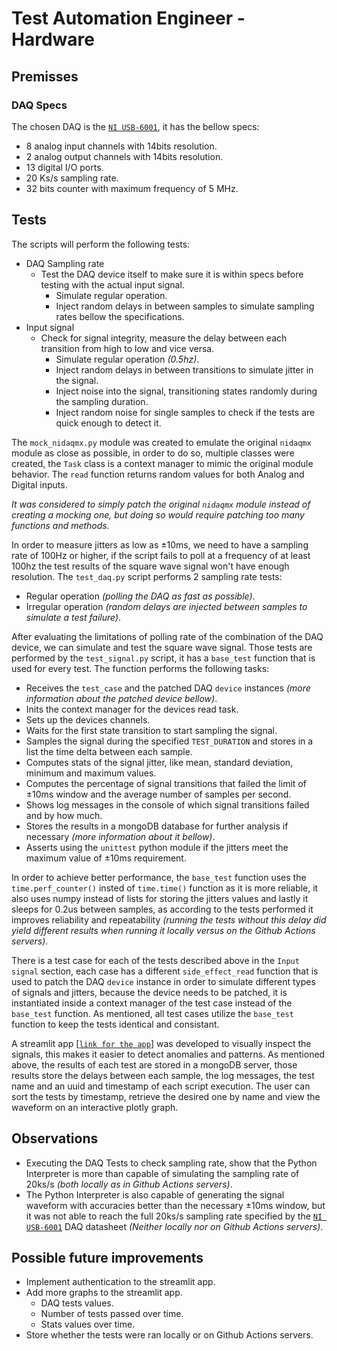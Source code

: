 # Test Automation Engineer - Hardware

## Premisses

### DAQ Specs

The chosen DAQ is the [`NI USB-6001`](https://www.ni.com/pt-br/shop/model/usb-6001.html), it has the bellow specs:
* 8 analog input channels with 14bits resolution.
* 2 analog output channels with 14bits resolution.
* 13 digital I/O ports.
* 20 Ks/s sampling rate.
* 32 bits counter with maximum frequency of 5 MHz.

## Tests

The scripts will perform the following tests:

* DAQ Sampling rate
    * Test the DAQ device itself to make sure it is within specs before testing with the actual input signal.
        * Simulate regular operation.
        * Inject random delays in between samples to simulate sampling rates bellow the specifications.
* Input signal
    * Check for signal integrity, measure the delay between each transition from high to low and vice versa.
        * Simulate regular operation *(0.5hz)*.
        * Inject random delays in between transitions to simulate jitter in the signal.
        * Inject noise into the signal, transitioning states randomly during the sampling duration.
        * Inject random noise for single samples to check if the tests are quick enough to detect it.

The `mock_nidaqmx.py` module was created to emulate the original `nidaqmx` module as close as possible, in order to do so, multiple classes were created, the `Task` class is a context manager to mimic the original module behavior. The `read` function returns random values for both Analog and Digital inputs.

*It was considered to simply patch the original `nidaqmx` module instead of creating a mocking one, but doing so would require patching too many functions and methods.*

In order to measure jitters as low as ±10ms, we need to have a sampling rate of 100Hz or higher, if the script fails to poll at a frequency of at least 100hz the test results of the square wave signal won't have enough resolution. The `test_daq.py` script performs 2 sampling rate tests:
*   Regular operation *(polling the DAQ as fast as possible)*.
*   Irregular operation *(random delays are injected between samples to simulate a test failure)*.

After evaluating the limitations of polling rate of the combination of the DAQ device, we can simulate and test the square wave signal. Those tests are performed by the `test_signal.py` script, it has a `base_test` function that is used for every test. The function performs the following tasks:
*   Receives the `test_case` and the patched DAQ `device` instances *(more information about the patched device bellow)*.
*   Inits the context manager for the devices read task.
*   Sets up the devices channels.
*   Waits for the first state transition to start sampling the signal.
*   Samples the signal during the specified `TEST_DURATION` and stores in a list the time delta between each sample.
*   Computes stats of the signal jitter, like mean, standard deviation, minimum and maximum values.
*   Computes the percentage of signal transitions that failed the limit of ±10ms window and the average number of samples per second.
*   Shows log messages in the console of which signal transitions failed and by how much.
*   Stores the results in a mongoDB database for further analysis if necessary *(more information about it bellow)*.
*   Asserts using the `unittest` python module if the jitters meet the maximum value of ±10ms requirement.

In order to achieve better performance, the `base_test` function uses the `time.perf_counter()` insted of `time.time()` function as it is more reliable, it also uses numpy instead of lists for storing the jitters values and lastly it sleeps for 0.2us between samples, as according to the tests performed it improves reliability and repeatability *(running the tests without this delay did yield different results when running it locally versus on the Github Actions servers)*.

There is a test case for each of the tests described above in the `Input signal` section, each case has a different `side_effect_read` function that is used to patch the DAQ `device` instance in order to simulate different types of signals and jitters, because the device needs to be patched, it is instantiated inside a context manager of the test case instead of the `base_test` function. As mentioned, all test cases utilize the `base_test` function to keep the tests identical and consistant.

A streamlit app [[`link for the app`]](https://test-automation-engineer-hardware-data.streamlit.app/) was developed to visually inspect the signals, this makes it easier to detect anomalies and patterns. As mentioned above, the results of each test are stored in a mongoDB server, those results store the delays between each sample, the log messages, the test name and an uuid and timestamp of each script execution. The user can sort the tests by timestamp, retrieve the desired one by name and view the waveform on an interactive plotly graph.

## Observations
* Executing the DAQ Tests to check sampling rate, show that the Python Interpreter is more than capable of simulating the sampling rate of 20ks/s *(both locally as in Github Actions servers)*.
* The Python Interpreter is also capable of generating the signal waveform with accuracies better than the necessary ±10ms window, but it was not able to reach the full 20ks/s sampling rate specified by the [`NI USB-6001`](https://www.ni.com/pt-br/shop/model/usb-6001.html) DAQ datasheet *(Neither locally nor on Github Actions servers)*.

## Possible future improvements

* Implement authentication to the streamlit app.
* Add more graphs to the streamlit app.
    * DAQ tests values.
    * Number of tests passed over time.
    * Stats values over time.
* Store whether the tests were ran locally or on Github Actions servers.